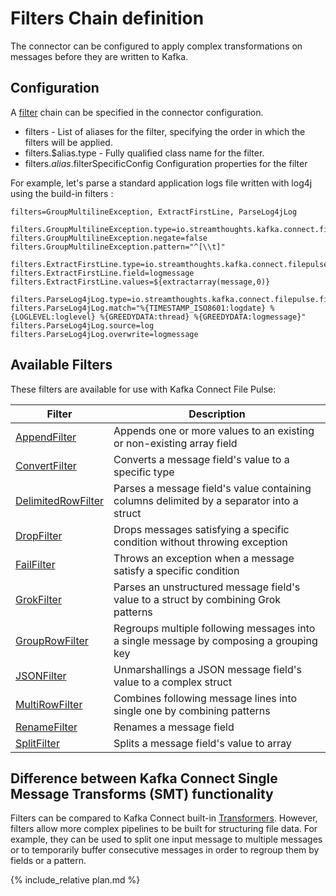 # Filters Chain definition

The connector can be configured to apply complex transformations on messages before they are written to Kafka.

## Configuration

A [filter](#filters) chain can be specified in the connector configuration.

 * filters - List of aliases for the filter, specifying the order in which the filters will be applied.
 * filters.$alias.type - Fully qualified class name for the filter.
 * filters.$alias.$filterSpecificConfig Configuration properties for the filter

For example, let's parse a standard application logs file written with log4j using the build-in filters :

```
filters=GroupMultilineException, ExtractFirstLine, ParseLog4jLog

filters.GroupMultilineException.type=io.streamthoughts.kafka.connect.filepulse.filter.MultiRowFilter
filters.GroupMultilineException.negate=false
filters.GroupMultilineException.pattern="^[\\t]"

filters.ExtractFirstLine.type=io.streamthoughts.kafka.connect.filepulse.filter.AppendFilter
filters.ExtractFirstLine.field=logmessage
filters.ExtractFirstLine.values=${extractarray(message,0)}

filters.ParseLog4jLog.type=io.streamthoughts.kafka.connect.filepulse.filter.impl.GrokFilter
filters.ParseLog4jLog.match="%{TIMESTAMP_ISO8601:logdate} %{LOGLEVEL:loglevel} %{GREEDYDATA:thread} %{GREEDYDATA:logmessage}"
filters.ParseLog4jLog.source=log
filters.ParseLog4jLog.overwrite=logmessage
```

## Available Filters

These filters are available for use with Kafka Connect File Pulse:


| Filter | Description |
|---     | --- |
| [AppendFilter](./filters#appendfilter) | Appends one or more values to an existing or non-existing array field  |
| [ConvertFilter](./filters#convertfilter)  | Converts a message field's value to a specific type |
| [DelimitedRowFilter](./filters#delimitedrowfilter)  | Parses a message field's value containing columns delimited by a separator into a struct |
| [DropFilter](./filters#dropfilter)  | Drops messages satisfying a specific condition without throwing exception |
| [FailFilter](./filters#failfilter)  | Throws an exception when a message satisfy a specific condition |
| [GrokFilter](./filters#grokfilter)  | Parses an unstructured message field's value to a struct by combining Grok patterns |
| [GroupRowFilter](./filters#grouprowfilter)  | Regroups multiple following messages into a single message by composing a grouping key|
| [JSONFilter](./filters#jsonfilter)  | Unmarshallings a JSON message field's value to a complex struct |
| [MultiRowFilter](./filters#multirowfilter)  | Combines following message lines into single one by combining patterns |
| [RenameFilter](./filters#renamefilter)  | Renames a message field |
| [SplitFilter](./filters#splitfilter)  | Splits a message field's value to array |


## Difference between Kafka Connect Single Message Transforms (SMT) functionality

Filters can be compared to Kafka Connect built-in [Transformers](https://kafka.apache.org/documentation/#connect_transforms).
However, filters allow more complex pipelines to be built for structuring file data.
For example, they can be used to split one input message to multiple messages or to temporarily buffer consecutive messages in order to regroup them by fields or a pattern.

{% include_relative plan.md %}